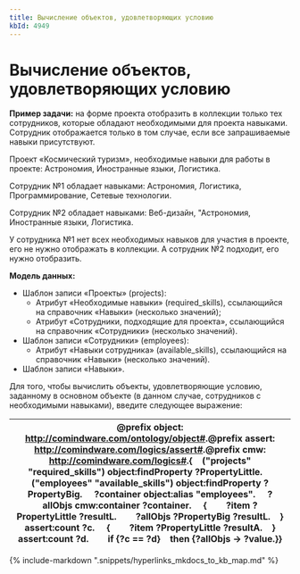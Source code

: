 ```yaml
---
title: Вычисление объектов, удовлетворяющих условию
kbId: 4949
---
```


# Вычисление объектов, удовлетворяющих условию

**Пример задачи:** на форме проекта отобразить в коллекции только тех сотрудников, которые обладают необходимыми для проекта навыками. Сотрудник отображается только в том случае, если все запрашиваемые навыки присутствуют.

Проект «Космический туризм», необходимые навыки для работы в проекте: Астрономия, Иностранные языки, Логистика.

Сотрудник №1 обладает навыками: Астрономия, Логистика, Программирование, Сетевые технологии.

Сотрудник №2 обладает навыками: Веб-дизайн, "Астрономия, Иностранные языки, Логистика.

У сотрудника №1 нет всех необходимых навыков для участия в проекте, его не нужно отображать в коллекции. А сотрудник №2 подходит, его нужно отобразить.  

**Модель данных:**

- Шаблон записи «Проекты» (projects):
    - Атрибут «Необходимые навыки» (required\_skills), ссылающийся на справочник «Навыки» (несколько значений);
    - Атрибут «Сотрудники, подходящие для проекта», ссылающийся на справочник «Сотрудники» (несколько значений).
- Шаблон записи «Сотрудники» (employees):
    - Атрибут «Навыки сотрудника» (available\_skills), ссылающийся на справочник «Навыки» (несколько значений).
- Шаблон записи «Навыки».

Для того, чтобы вычислить объекты, удовлетворяющие условию, заданному в основном объекте (в данном случае, сотрудников с необходимыми навыками), введите следующее выражение:

| @prefix object: <http://comindware.com/ontology/object#>.@prefix assert: <http://comindware.com/logics/assert#>.@prefix cmw: <http://comindware.com/logics#>.{    ("projects" "required\_skills") object:findProperty ?PropertyLittle.     ("employees" "available\_skills") object:findProperty ?PropertyBig.     ?container object:alias "employees".     ?allObjs cmw:container ?container.     {        ?item ?PropertyLittle ?resultL.        ?allObjs ?PropertyBig ?resultL.    } assert:count ?c.     {        ?item ?PropertyLittle ?resultA.    } assert:count ?d.        if {?c == ?d}    then {?allObjs -> ?value.}} |
| --- |

{% include-markdown ".snippets/hyperlinks_mkdocs_to_kb_map.md" %}
